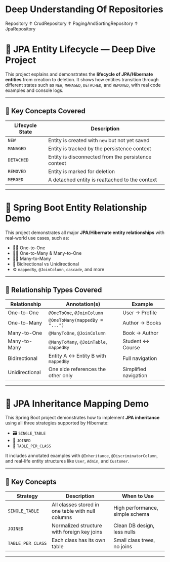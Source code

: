 # Deep Understanding Of Repositories
Repository
   ↑
CrudRepository
   ↑
PagingAndSortingRepository
   ↑
JpaRepository

# 🧬 JPA Entity Lifecycle — Deep Dive Project

This project explains and demonstrates the **lifecycle of JPA/Hibernate entities** from creation to deletion. It shows how entities transition through different states such as `NEW`, `MANAGED`, `DETACHED`, and `REMOVED`, with real code examples and console logs.

---

## 📌 Key Concepts Covered

| Lifecycle State | Description |
|-----------------|-------------|
| `NEW`           | Entity is created with `new` but not yet saved |
| `MANAGED`       | Entity is tracked by the persistence context |
| `DETACHED`      | Entity is disconnected from the persistence context |
| `REMOVED`       | Entity is marked for deletion |
| `MERGED`        | A detached entity is reattached to the context |

---
# 🔗 Spring Boot Entity Relationship Demo

This project demonstrates all major **JPA/Hibernate entity relationships** with real-world use cases, such as:

- 🧍‍♂️ One-to-One
- 🧑‍🏫 One-to-Many & Many-to-One
- 👨‍🎓 Many-to-Many
- 🔁 Bidirectional vs Unidirectional
- ⚙️ `mappedBy`, `@JoinColumn`, `cascade`, and more

---

## 📌 Relationship Types Covered

| Relationship     | Annotation(s)                                 | Example              |
|------------------|-----------------------------------------------|----------------------|
| One-to-One       | `@OneToOne`, `@JoinColumn`                    | User → Profile       |
| One-to-Many      | `@OneToMany(mappedBy = "...")`                | Author → Books       |
| Many-to-One      | `@ManyToOne`, `@JoinColumn`                   | Book → Author        |
| Many-to-Many     | `@ManyToMany`, `@JoinTable`, `mappedBy`       | Student ↔ Course     |
| Bidirectional    | Entity A ↔ Entity B with `mappedBy`           | Full navigation      |
| Unidirectional   | One side references the other only            | Simplified navigation|

---
# 🧬 JPA Inheritance Mapping Demo

This Spring Boot project demonstrates how to implement **JPA inheritance** using all three strategies supported by Hibernate:

- 🗃️ `SINGLE_TABLE`
- 🧩 `JOINED`
- 📄 `TABLE_PER_CLASS`

It includes annotated examples with `@Inheritance`, `@DiscriminatorColumn`, and real-life entity structures like `User`, `Admin`, and `Customer`.

---

## 📌 Key Concepts

| Strategy           | Description                                     | When to Use                      |
|--------------------|-------------------------------------------------|----------------------------------|
| `SINGLE_TABLE`      | All classes stored in one table with null columns | High performance, simple schema |
| `JOINED`            | Normalized structure with foreign key joins    | Clean DB design, less nulls     |
| `TABLE_PER_CLASS`   | Each class has its own table                   | Small class trees, no joins     |

---



